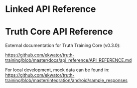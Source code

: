# Linked API Reference
# Truth Core API Reference
External documentation for Truth Training Core (v0.3.0):

https://github.com/ekwator/truth-training/blob/master/docs/api_reference/API_REFERENCE.md

For local development, mock data can be found in:
https://github.com/ekwator/truth-training/blob/master/integration/android/sample_responses
